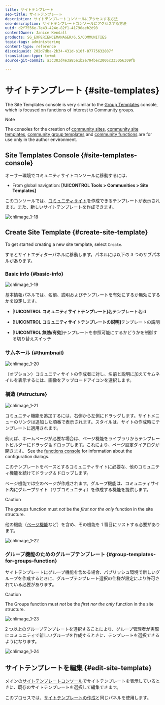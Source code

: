 ```yaml
---
title: サイトテンプレート
seo-title: サイトテンプレート
description: サイトテンプレートコンソールにアクセスする方法
seo-description: サイトテンプレートコンソールにアクセスする方法
uuid: d2f7556e-7e43-424e-82f1-41790aeb2d98
contentOwner: Janice Kendall
products: SG_EXPERIENCEMANAGER/6.5/COMMUNITIES
topic-tags: administering
content-type: reference
discoiquuid: 202d7dba-2b34-431d-b10f-87775632807f
translation-type: tm+mt
source-git-commit: a3c303d4e3a85e1b2e794bec2006c335056309fb

---
```



# サイトテンプレート {#site-templates}

The Site Templates console is very similar to the [Group Templates](tools-groups.md) console, which is focused on functions of interest to Community groups.

>[!NOTE]
>
>The consoles for the creation of [community sites](sites-console.md), [community site templates](sites.md), [community group templates](tools-groups.md) and [community functions](functions.md) are for use only in the author environment.

## Site Templates Console {#site-templates-console}

オーサー環境でコミュニティサイトコンソールに移動するには、

* From global navigation: **[!UICONTROL Tools > Communities > Site Templates]**

このコンソールでは、[コミュニティサイト](sites-console.md)を作成できるテンプレートが表示されます。また、新しいサイトテンプレートを作成できます。

![chlimage_1-18](assets/chlimage_1-18.png)

## Create Site Template {#create-site-template}

To get started creating a new site template, select `Create`.

するとサイトエディターパネルに移動します。パネルには以下の 3 つのサブパネルがあります。

### Basic info {#basic-info}

![chlimage_1-19](assets/chlimage_1-19.png)

基本情報パネルでは、名前、説明およびテンプレートを有効にするか無効にするかを設定します。

* **[!UICONTROL コミュニティサイトテンプレート]**&#x200B;名テンプレート名id

* **[!UICONTROL コミュニティサイトテンプレートの説明]**&#x200B;テンプレートの説明

* **[!UICONTROL 無効/有効]**&#x200B;テンプレートを参照可能にするかどうかを制御する切り替えスイッチ

### サムネール {#thumbnail}

![chlimage_1-20](assets/chlimage_1-20.png)

（オプション）コミュニティサイトの作成者に対し、名前と説明に加えてサムネイルを表示するには、画像をアップロードアイコンを選択します。

### 構造 {#structure}

![chlimage_1-21](assets/chlimage_1-21.png)

コミュニティ機能を追加するには、右側から左側にドラッグします。サイトメニューのリンクは追加した順番で表示されます。スタイルは、サイトの作成時にテンプレートに適用されます。

例えば、ホームページが必要な場合は、ページ機能をライブラリからテンプレートビルダーにドラッグ＆ドロップします。これにより、ページ設定ダイアログが開きます。 See the [functions console](functions.md) for information about the configuration dialogs.

このテンプレートをベースとするコミュニティサイトに必要な、他のコミュニティ機能を続けてドラッグ＆ドロップします。

ページ機能では空のページが作成されます。グループ機能は、コミュニティサイト内にグループサイト（サブコミュニティ）を作成する機能を提供します。

>[!CAUTION]
>
>The groups function must *not* be the *first nor the only* function in the site structure.
>
>他の機能（[ページ機能](functions.md#page-function)など）を含め、その機能を 1 番目にリストする必要があります。

![chlimage_1-22](assets/chlimage_1-22.png)

### グループ機能のためのグループテンプレート {#group-templates-for-groups-function}

サイトテンプレートにグループ機能を含める場合、パブリッシュ環境で新しいグループを作成するときに、グループテンプレート選択の仕様が設定により許可されている必要があります。

>[!CAUTION]
>
>The Groups function must *not* be the *first nor the only* function in the site structure.

![chlimage_1-23](assets/chlimage_1-23.png)

2 つ以上のグループテンプレートを選択することにより、グループ管理者が実際にコミュニティで新しいグループを作成するときに、テンプレートを選択できるようになります。

![chlimage_1-24](assets/chlimage_1-24.png)

## サイトテンプレートを編集 {#edit-site-template}

メインの[サイトテンプレートコンソール](#site-templates-console)でサイトテンプレートを表示しているときに、既存のサイトテンプレートを選択して編集できます。

このプロセスでは、[サイトテンプレートの作成](#create-site-template)と同じパネルを使用します。
